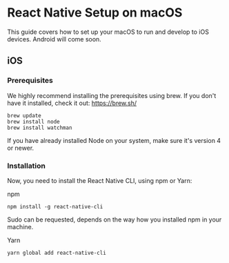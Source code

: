 # React Native Setup on macOS

This guide covers how to set up your macOS to run and develop to iOS devices. Android will come soon.

## iOS

### Prerequisites
We highly recommend installing the prerequisites using brew. If you don't have it installed, check it out: https://brew.sh/

```
brew update
brew install node
brew install watchman
```

If you have already installed Node on your system, make sure it's version 4 or newer.

### Installation

Now, you need to install the React Native CLI, using npm or Yarn:

npm
```
npm install -g react-native-cli
```
Sudo can be requested, depends on the way how you installed npm in your machine.

Yarn
```
yarn global add react-native-cli
```

